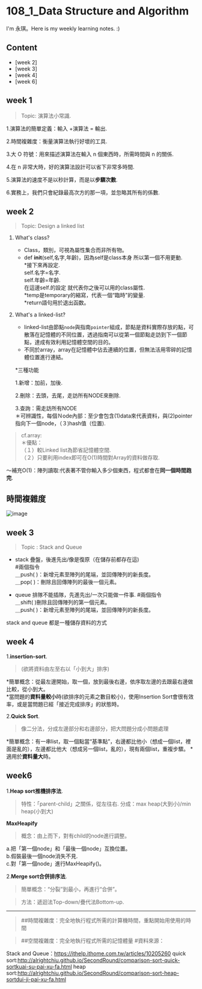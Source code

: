 # 108_1_Data Structure and Algorithm
I'm 永琪。Here is my weekly learning notes. :)
  
## Content
- [week 2] 
- [week 3]
- [week 4]
- [week 6]



## week 1
 > Topic: 演算法小常識. 
 
1.演算法的簡單定義：輸入 +演算法 = 輸出. 

2.時間複雜度：衡量演算法執行好壞的工具. 

3.大 O 符號：用來描述演算法在輸入 n 個東西時，所需時間與 n 的關係. 

4.在 n 非常大時，好的演算法設計可以省下非常多時間. 

5.演算法的速度不是以秒計算，而是以**步驟次數**. 

6.實務上，我們只會紀錄最高次方的那一項，並忽略其所有的係數. 



## week 2
 > Topic: Design a linked list

1. What's class?
    * Class，類別，可視為屬性集合而非所有物。    
    * def __init__(self,名字,年齡)，因為self是class本身 所以第一個不用更動.   
    *接下來再設定.   
     self.名字=名字.   
     self.年齡=年齡.   
     在這邊self.的設定 就代表你之後可以用的class屬性.   
     *temp是temporary的縮寫，代表一個“臨時”的變量.   
     *return語句用於退出函数。    
     
    
    
2. What's a linked-list?
   * linked-list由節點`node`與指南`pointer`組成，節點是資料實際存放的點，可散落在記憶體的不同位置，透過指南可以從第一個節點走訪到下一個節點，達成有效利用記憶體空間的目的。
   * 不同於array，array在記憶體中佔去連續的位置，但無法活用零碎的記憶體位置進行連結。  
   
   *三種功能  
   
    1.新增：加前，加後. 
    
    2.刪除：去頭，去尾，走訪所有NODE來刪除. 
    
    3.查詢：需走訪所有NODE  
    ＊可辨識性，每個Ｎode內部：至少會包含(1)data來代表資料，與(2)pointer指向下一個node，（３)hash值（位置). 
    
   
  > cf.array:  
   ＊優點：  
   （１）較Linked list為節省記憶體空間.  
   （２）只要利用index即可在O(1)時間對Array的資料做存取. 
   
   ～補充O(1)：陣列讀取:代表著不管你輸入多少個東西，程式都會在**同一個時間跑完**. 
   

## 時間複雜度
![image](https://github.com/hello02923/lai/blob/master/截圖%202019-10-25%20下午1.42.42.png)


## week 3
 > Topic : Stack and Queue
   * stack 疊盤，後進先出/像是復原（在儲存前都存在這)  
   #兩個指令  
    ＿push( )：新增元素至陣列的尾端，並回傳陣列的新長度。  
    ＿pop( )：刪除且回傳陣列的最後一個元素。  
    
   * queue 排隊不能插隊，先進先出/一次只能做一件事. 
   #兩個指令  
   ＿shift( )刪除且回傳陣列的第一個元素。  
   ＿push( )：新增元素至陣列的尾端，並回傳陣列的新長度。    
   
   
 stack and queue 都是一種儲存資料的方式
  
  
## week 4
1.**insertion-sort**. 
>(欲將資料由左至右以「小到大」排序)

*簡單概念：從最左邊開始，取一個，放到最後右邊，依序取左邊的去跟最右邊做比較，從小到大。  
*當問題的**資料量較小**時(欲排序的元素之數目較小)，使用Insertion Sort會很有效率，或是當問題已經「接近完成排序」的狀態時。


2.**Quick Sort**. 
>像二分法，分成左邊部分和右邊部分，把大問題分成小問題處理

*簡單概念：有一串list，取一個點當“基準點”，右邊都比他小（想成一個list，裡面是亂的），左邊都比他大（想成另一個list，亂的），現有兩個list，重複步驟。
*適用於**資料量大**時。




## week6  

1.**Heap sort推機排序法**. 
> 特性：「parent-child」之關係，從左往右. 
> 分成：max heap(大到小)/min heap(小到大)    


  **MaxHeapify**  
> 概念：由上而下，對有child的node進行調整。  


a.把「第一個node」和「最後一個node」互換位置。    
b.假裝最後一個node消失不見.   
c.對「第一個node」進行MaxHeapify()。    


2.**Merge sort合併排序法**. 
> 簡單概念：“分裂”到最小，再進行“合併”。  

> 方法：遞迴法Top-down/疊代法Bottom-up. 



**********************************************************

>##時間複雜度：完全地執行程式所需的計算機時間，重點開始用使用的時間  

>##空間複雜度：完全地執行程式所需的記憶體量
#資料來源：    

Stack and Queue：https://ithelp.ithome.com.tw/articles/10205260
quick sort:http://alrightchiu.github.io/SecondRound/comparison-sort-quick-sortkuai-su-pai-xu-fa.html
heap sort:http://alrightchiu.github.io/SecondRound/comparison-sort-heap-sortdui-ji-pai-xu-fa.html



